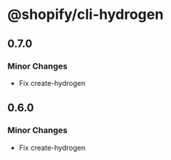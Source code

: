 # @shopify/cli-hydrogen

## 0.7.0

### Minor Changes

- Fix create-hydrogen

## 0.6.0

### Minor Changes

- Fix create-hydrogen
